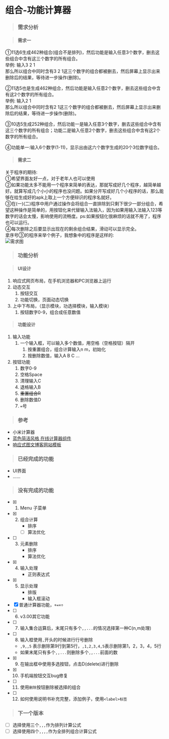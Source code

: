 <!--
 * @Date        : 2020-04-08 14:38:06
 * @LastEditors : anlzou
 * @Github      : https://github.com/anlzou
 * @LastEditTime: 2020-04-12 14:57:47
 * @FilePath    : \CalculatorWidget\README.md
 * @Describe    : 
 -->

# 组合-功能计算器
> ### 需求分析

> #### 需求一
①11选6生成462种组合(组合不是排列)，然后功能是输入任意3个数字，删去这些组合中含有这三个数字的所有组合。  
举例: 输入3 2 1   
那么所以组合中同时含有3 2 1这三个数字的组合都被删去，然后屏幕上显示出来删除后的结果，等待进一步操作(删除)。

②11选5也是生成462种组合，然后功能是输入任意2个数字，删去这些组合中含有这2个数字的所有组合。    
举例: 输入2 1     
那么所以组合中同时含有2 1这三个数字的组合都被删去，然后屏幕上显示出来删除后的结果，等待进一步操作(删除)。

③10选5生成252种组合，然后功能一是输入任意3个数字，删去这些组合中含有这三个数字的所有组合；功能二是输入任意2个数字，删去这些组合中含有这2个数字的所有组合。

④功能单一:输入6个数字(1-11)，显示出由这六个数字生成的20个3位数字组合。
> #### 需求二
关于程序的期待:   
①希望界面友好一点，对于老年人也可以使用   
②如果功能太多不能用一个程序来简单的表达，那就写成好几个程序，越简单越好。就算写成几个小小的程序也没问题。如果分开写成好几个小程序的话，那么能够在给生成好的apk上取上一个方便辩识的程序名就好。    
③在(一)(二)程序中用户通过操作会将组合一直排除到只剩下很少一部分组合，希望这种操作是简单的，用按钮化来代替输入法输入，因为如果用输入法输入123等数字的话会太慢，影响使用的流畅度。ps:如果按钮化很麻烦的话就不用了，程序也可以运行。   
④每次删除之后要显示出现在的剩余组合结果，滑动可以显示完全。       
拿序号③的程序来举个例子，我想象中的程序是这样的:  
![需求图](../CalculatorWidget/images/markdown_img/需求图.jpg)
> ### 功能分析

> #### UI设计
1. 响应式网页布局，在手机浏览器和PC浏览器上运行
2. 动态交互
   1. 按钮交互
   2. 功能切换，页面动态切换
3. 上中下布局，（显示模块，功选择模块，输入模块）
   1. 按钮数字0-9，组合成任意数值
> #### 功能设计
1. 输入功能
   1. 一个输入框，可以输入多个数值，用空格（空格按钮）隔开
      1. 按重置组合，组合计算输入n m，初始化
      2. 按删除数值，输入A B C ...
2. 按钮功能
   1. 数字0-9
   2. 空格Space
   3. 清理输入C
   4. 退格输入B   
   5. ~~重置组合R~~
   6. 删除数值D
   7. ``=``号
> ### 参考
- 小米计算器
- [蓝色简洁风格 在线计算器组件](https://www.51qianduan.com/temp/15947.html)
- [响应式图文博客网站模板](http://sc.chinaz.com/moban/161030396510.htm#down)
> ### 已经完成的功能 
- UI界面
- ......
> ### 没有完成的功能
- [x] 1. Menu 子菜单
- [x] 2. 组合计算
     - 排序
     - [ ] 算法优化
- [ ] 3. 元素删除
     - 排序
     - 算法优化
- [X] 4. 输入处理
     - 正则表达式
- [x] 5. 显示处理
     - 排版
     - 输入框滚动
- [X] 普通计算器功能，``+=×÷``
- [ ] 6. v3.00其它功能
- [ ] 7. 输入集合运算后，末尾只有多个``,,...``的情况选择第一种C(n,m处理)
- [ ] 8. 输入框使用``,``开头的时候进行行号删除
  - ``,9,,5`` 表示删除第9行到第5行，``,1,2,3,4,5``表示删除第1，2，3，4，5行
  - 如果末尾只有多个``,,...``则删除多个``,,...``前面的数
- [x] 9. 在输出框中使用多选按钮，点击D(delete)进行删除
- [x] 10. 手机端按钮交互bug修复
- [ ] 11. 使用``删除``按钮删除被选择的组合
- [ ] 12. 如何使用说明书补充完整，添加例子，使用``<label>标签``
> ### 下一个版本
- [ ] 选择使用三个``,,,``作为排列计算公式
- [ ] 选择使用四个``,,,,``作为全排列组合计算公式